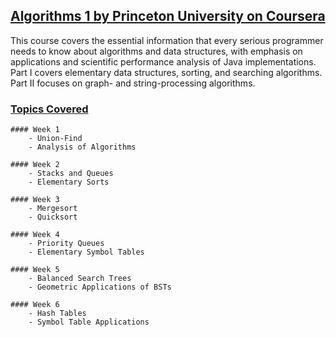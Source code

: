 ## [Algorithms 1 by Princeton University on Coursera](https://www.coursera.org/learn/algorithms-part1)

This course covers the essential information that every serious programmer needs to know about algorithms and data structures, with emphasis on applications and scientific performance analysis of Java implementations. Part I covers elementary data structures, sorting, and searching algorithms. Part II focuses on graph- and string-processing algorithms.

### [Topics Covered](https://www.coursera.org/learn/algorithms-part1#syllabus)

    #### Week 1
        - Union-Find
        - Analysis of Algorithms

    #### Week 2
        - Stacks and Queues
        - Elementary Sorts

    #### Week 3
        - Mergesort
        - Quicksort

    #### Week 4
        - Priority Queues
        - Elementary Symbol Tables

    #### Week 5
        - Balanced Search Trees
        - Geometric Applications of BSTs

    #### Week 6
        - Hash Tables
        - Symbol Table Applications